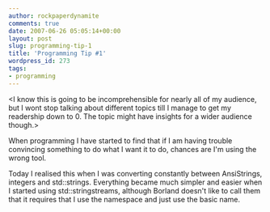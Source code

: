 ```yaml
---
author: rockpaperdynamite
comments: true
date: 2007-06-26 05:05:14+00:00
layout: post
slug: programming-tip-1
title: 'Programming Tip #1'
wordpress_id: 273
tags:
- programming
---
```


<I know this is going to be incomprehensible for nearly all of my audience, but I wont stop talking about different topics till I manage to get my readership down to 0. The topic might have insights for a wider audience though.>

When programming I have started to find that if I am having trouble convincing something to do what I want it to do, chances are I'm using the wrong tool.

Today I realised this when I was converting constantly between AnsiStrings, integers and std::strings. Everything became much simpler and easier when I started using std::stringstreams, although Borland doesn't like to call them that it requires that I use the namespace and just use the basic name.

